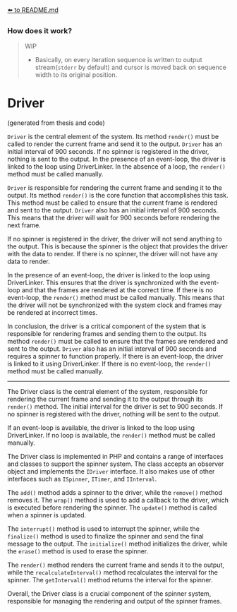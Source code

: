 [⬅️ to README.md](../README.md)

### How does it work?

> WIP
> - Basically, on every iteration sequence is written to output stream(`stderr` by default) and cursor is moved back on sequence width to its original position.

# Driver

(generated from thesis and code)

`Driver` is the central element of the system. Its method `render()` must be called to render the current frame and send it to the output. `Driver` has an initial interval of 900 seconds. If no spinner is registered in the driver, nothing is sent to the output. In the presence of an event-loop, the driver is linked to the loop using DriverLinker. In the absence of a loop, the `render()` method must be called manually.

`Driver` is responsible for rendering the current frame and sending it to the output. Its method `render()` is the core function that accomplishes this task. This method must be called to ensure that the current frame is rendered and sent to the output. `Driver` also has an initial interval of 900 seconds. This means that the driver will wait for 900 seconds before rendering the next frame.

If no spinner is registered in the driver, the driver will not send anything to the output. This is because the spinner is the object that provides the driver with the data to render. If there is no spinner, the driver will not have any data to render.

In the presence of an event-loop, the driver is linked to the loop using DriverLinker. This ensures that the driver is synchronized with the event-loop and that the frames are rendered at the correct time. If there is no event-loop, the `render()` method must be called manually. This means that the driver will not be synchronized with the system clock and frames may be rendered at incorrect times.

In conclusion, the driver is a critical component of the system that is responsible for rendering frames and sending them to the output. Its method `render()` must be called to ensure that the frames are rendered and sent to the output. `Driver` also has an initial interval of 900 seconds and requires a spinner to function properly. If there is an event-loop, the driver is linked to it using DriverLinker. If there is no event-loop, the `render()` method must be called manually.

---

The Driver class is the central element of the system, responsible for rendering the current frame and sending it to the output through its `render()` method. The initial interval for the driver is set to 900 seconds. If no spinner is registered with the driver, nothing will be sent to the output.

If an event-loop is available, the driver is linked to the loop using DriverLinker. If no loop is available, the `render()` method must be called manually.

The Driver class is implemented in PHP and contains a range of interfaces and classes to support the spinner system. The class accepts an observer object and implements the `IDriver` interface. It also makes use of other interfaces such as `ISpinner`, `ITimer`, and `IInterval`.

The `add()` method adds a spinner to the driver, while the `remove()` method removes it. The `wrap()` method is used to add a callback to the driver, which is executed before rendering the spinner. The `update()` method is called when a spinner is updated.

The `interrupt()` method is used to interrupt the spinner, while the `finalize()` method is used to finalize the spinner and send the final message to the output. The `initialize()` method initializes the driver, while the `erase()` method is used to erase the spinner.

The `render()` method renders the current frame and sends it to the output, while the `recalculateInterval()` method recalculates the interval for the spinner. The `getInterval()` method returns the interval for the spinner.

Overall, the Driver class is a crucial component of the spinner system, responsible for managing the rendering and output of the spinner frames.
